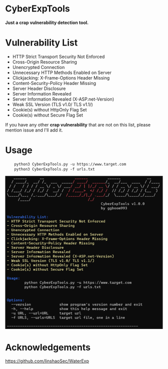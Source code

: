 # CyberExpTools





**Just a crap vulnerability detection tool.** 





# Vulnerability List

- HTTP Strict Transport Security Not Enforced
- Cross-Origin Resource Sharing
- Unencrypted Connection
- Unnecessary HTTP Methods Enabled on Server
- Clickjacking: X-Frame-Options Header Missing
- Content-Security-Policy Header Missing
- Server Header Disclosure
- Server Information Revealed
- Server Information Revealed (X-ASP.net-Version)
- Weak SSL Version (TLS v1.0/ TLS v1.1/)
- Cookie(s) without HttpOnly Flag Set
- Cookie(s) without Secure Flag Set



If you have any other **crap vulnerability** that are not on this list, please mention issue and I'll add it.



# Usage

        python3 CyberExpTools.py -u https://www.target.com
        python3 CyberExpTools.py -f urls.txt

![image-20250207101745968](screenshot.png)



# Acknowledgements



https://github.com/linshaoSec/WaterExp

